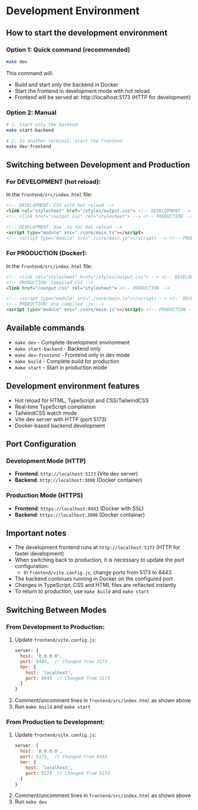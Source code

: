 # Development Environment

## How to start the development environment

### Option 1: Quick command (recommended)
```bash
make dev
```
This command will:
- Build and start only the backend in Docker
- Start the frontend in development mode with hot reload
- Frontend will be served at: http://localhost:5173 (HTTP for development)

### Option 2: Manual
```bash
# 1. Start only the backend
make start-backend

# 2. In another terminal, start the frontend
make dev-frontend
```

## Switching between Development and Production

### For DEVELOPMENT (hot reload):
In the `frontend/src/index.html` file:
```html
<!-- DEVELOPMENT: CSS with hot reload -->
<link rel="stylesheet" href="/styles/output.css"> <!-- DEVELOPMENT -->
<!-- <link href="/output.css" rel="stylesheet"> --> <!-- PRODUCTION -->

<!-- DEVELOPMENT: Use .ts for hot reload -->
<script type="module" src="./core/main.ts"></script>
<!-- <script type="module" src="./core/main.js"></script> --> <!-- PRODUCTION -->
```

### For PRODUCTION (Docker):
In the `frontend/src/index.html` file:
```html
<!-- <link rel="stylesheet" href="/styles/output.css"> --> <!-- DEVELOPMENT -->
<!-- PRODUCTION: Compiled CSS -->
<link href="/output.css" rel="stylesheet"> <!-- PRODUCTION -->

<!-- <script type="module" src="./core/main.ts"></script> --> <!-- DEVELOPMENT -->
<!-- PRODUCTION: Use compiled .js -->
<script type="module" src="./core/main.js"></script> <!-- PRODUCTION -->
```

## Available commands

- `make dev` - Complete development environment
- `make start-backend` - Backend only
- `make dev-frontend` - Frontend only in dev mode
- `make build` - Complete build for production
- `make start` - Start in production mode

## Development environment features

- Hot reload for HTML, TypeScript and CSS/TailwindCSS
- Real-time TypeScript compilation
- TailwindCSS watch mode
- Vite dev server with HTTP (port 5173)
- Docker-based backend development

## Port Configuration

### Development Mode (HTTP)
- **Frontend**: `http://localhost:5173` (Vite dev server)
- **Backend**: `http://localhost:3000` (Docker container)

### Production Mode (HTTPS)
- **Frontend**: `https://localhost:8443` (Docker with SSL)
- **Backend**: `https://localhost:3000` (Docker container)

## Important notes

- The development frontend runs at `http://localhost:5173` (HTTP for faster development)
- When switching back to production, it is necessary to update the port configuration:
  - In `frontend/vite.config.js`, change ports from 5173 to 8443
- The backend continues running in Docker on the configured port
- Changes in TypeScript, CSS and HTML files are reflected instantly
- To return to production, use `make build` and `make start`

## Switching Between Modes

### From Development to Production:
1. Update `frontend/vite.config.js`:
   ```javascript
   server: {
     host: '0.0.0.0',
     port: 8443,  // Changed from 5173
     hmr: {
       host: 'localhost',
       port: 8443  // Changed from 5173
     }
   }
   ```
2. Comment/uncomment lines in `frontend/src/index.html` as shown above
3. Run `make build` and `make start`

### From Production to Development:
1. Update `frontend/vite.config.js`:
   ```javascript
   server: {
     host: '0.0.0.0',
     port: 5173,  // Changed from 8443
     hmr: {
       host: 'localhost',
       port: 5173  // Changed from 5173
     }
   }
   ```
2. Comment/uncomment lines in `frontend/src/index.html` as shown above
3. Run `make dev`
